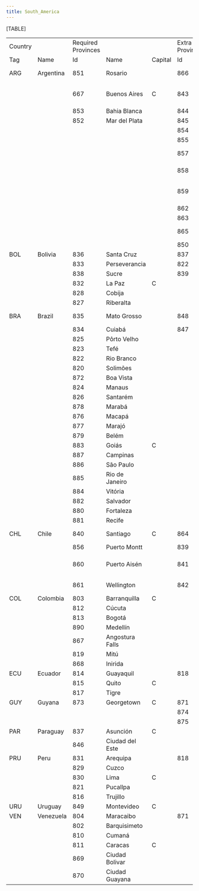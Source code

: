 ```yaml
---
title: South_America
---
```



[TABLE]

  

|         |           |                    |                 |         |                 |                            |
|---------|-----------|--------------------|-----------------|---------|-----------------|----------------------------|
| Country |           | Required Provinces |                 |         | Extra Provinces |                            |
| Tag     | Name      | Id                 | Name            | Capital | Id              | name                       |
| ARG     | Argentina | 851                | Rosario         |         | 866             | Falkland Islands           |
|         |           | 667                | Buenos Aires    | C       | 843             | San Miguel de Tucumán      |
|         |           | 853                | Bahia Blanca    |         | 844             | Corrientes                 |
|         |           | 852                | Mar del Plata   |         | 845             | Córdoba                    |
|         |           |                    |                 |         | 854             | Viedma                     |
|         |           |                    |                 |         | 855             | Neuquén                    |
|         |           |                    |                 |         | 857             | Puerto Madryn              |
|         |           |                    |                 |         | 858             | Comodoro Rivadavia         |
|         |           |                    |                 |         | 859             | San Carlos de Bariloche    |
|         |           |                    |                 |         | 862             | Sarmiento                  |
|         |           |                    |                 |         | 863             | Santa Cruz                 |
|         |           |                    |                 |         | 865             | Tierra del Fuego           |
|         |           |                    |                 |         | 850             | Concordia                  |
| BOL     | Bolivia   | 836                | Santa Cruz      |         | 837             | Asunción                   |
|         |           | 833                | Perseverancia   |         | 822             | Rio Branco                 |
|         |           | 838                | Sucre           |         | 839             | Antofagasta                |
|         |           | 832                | La Paz          | C       |                 |                            |
|         |           | 828                | Cobija          |         |                 |                            |
|         |           | 827                | Riberalta       |         |                 |                            |
| BRA     | Brazil    | 835                | Mato Grosso     |         | 848             | Pôrto Alegre               |
|         |           | 834                | Cuiabá          |         | 847             | Curitiba                   |
|         |           | 825                | Pôrto Velho     |         |                 |                            |
|         |           | 823                | Tefé            |         |                 |                            |
|         |           | 822                | Rio Branco      |         |                 |                            |
|         |           | 820                | Solimões        |         |                 |                            |
|         |           | 872                | Boa Vista       |         |                 |                            |
|         |           | 824                | Manaus          |         |                 |                            |
|         |           | 826                | Santarém        |         |                 |                            |
|         |           | 878                | Marabá          |         |                 |                            |
|         |           | 876                | Macapá          |         |                 |                            |
|         |           | 877                | Marajó          |         |                 |                            |
|         |           | 879                | Belém           |         |                 |                            |
|         |           | 883                | Goiás           | C       |                 |                            |
|         |           | 887                | Campinas        |         |                 |                            |
|         |           | 886                | São Paulo       |         |                 |                            |
|         |           | 885                | Rio de Janeiro  |         |                 |                            |
|         |           | 884                | Vitória         |         |                 |                            |
|         |           | 882                | Salvador        |         |                 |                            |
|         |           | 880                | Fortaleza       |         |                 |                            |
|         |           | 881                | Recife          |         |                 |                            |
| CHL     | Chile     | 840                | Santiago        | C       | 864             | Punta Arenas               |
|         |           | 856                | Puerto Montt    |         | 839             | Antofagasta                |
|         |           | 860                | Puerto Aisén    |         | 841             | Juan Fernández Archipelago |
|         |           | 861                | Wellington      |         | 842             | Isla San Félix             |
| COL     | Colombia  | 803                | Barranquilla    | C       |                 |                            |
|         |           | 812                | Cúcuta          |         |                 |                            |
|         |           | 813                | Bogotá          |         |                 |                            |
|         |           | 890                | Medellín        |         |                 |                            |
|         |           | 867                | Angostura Falls |         |                 |                            |
|         |           | 819                | Mitú            |         |                 |                            |
|         |           | 868                | Inirida         |         |                 |                            |
| ECU     | Ecuador   | 814                | Guayaquil       |         | 818             | Iquitos                    |
|         |           | 815                | Quito           | C       |                 |                            |
|         |           | 817                | Tigre           |         |                 |                            |
| GUY     | Guyana    | 873                | Georgetown      | C       | 871             | Cuyuni                     |
|         |           |                    |                 |         | 874             | Paramaribo                 |
|         |           |                    |                 |         | 875             | Cayenne                    |
| PAR     | Paraguay  | 837                | Asunción        | C       |                 |                            |
|         |           | 846                | Ciudad del Este |         |                 |                            |
| PRU     | Peru      | 831                | Arequipa        |         | 818             | Iquitos                    |
|         |           | 829                | Cuzco           |         |                 |                            |
|         |           | 830                | Lima            | C       |                 |                            |
|         |           | 821                | Pucallpa        |         |                 |                            |
|         |           | 816                | Trujillo        |         |                 |                            |
| URU     | Uruguay   | 849                | Montevideo      | C       |                 |                            |
| VEN     | Venezuela | 804                | Maracaibo       |         | 871             | Cuyuni                     |
|         |           | 802                | Barquisimeto    |         |                 |                            |
|         |           | 810                | Cumaná          |         |                 |                            |
|         |           | 811                | Caracas         | C       |                 |                            |
|         |           | 869                | Ciudad Bolivar  |         |                 |                            |
|         |           | 870                | Ciudad Guayana  |         |                 |                            |
